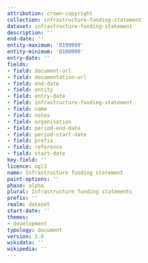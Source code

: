 ```yaml
---
attribution: crown-copyright
collection: infrastructure-funding-statement
dataset: infrastructure-funding-statement
description: ''
end-date: ''
entity-maximum: '8199999'
entity-minimum: '8100000'
entry-date: ''
fields:
- field: document-url
- field: documentation-url
- field: end-date
- field: entity
- field: entry-date
- field: infrastructure-funding-statement
- field: name
- field: notes
- field: organisation
- field: period-end-date
- field: period-start-date
- field: prefix
- field: reference
- field: start-date
key-field: ''
licence: ogl3
name: Infrastructure funding statement
paint-options: ''
phase: alpha
plural: Infrastructure funding statements
prefix: ''
realm: dataset
start-date: ''
themes:
- development
typology: document
version: 2.0
wikidata: ''
wikipedia: ''
---
```

